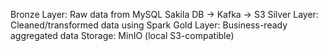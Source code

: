Bronze Layer: Raw data from MySQL Sakila DB → Kafka → S3
Silver Layer: Cleaned/transformed data using Spark
Gold Layer: Business-ready aggregated data
Storage: MinIO (local S3-compatible)

